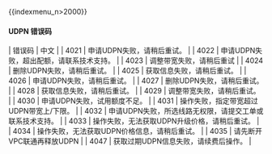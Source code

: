 {{indexmenu_n>2000}}

#### UDPN 错误码

| 错误码 | 中文                                                     |
| 4021   | 申请UDPN失败，请稍后重试。                               |
| 4022   | 申请UDPN失败，超出配额，请联系技术支持。                 |
| 4023   | 调整带宽失败，请稍后重试                                 |
| 4024   | 删除UDPN失败，请稍后重试。                               |
| 4025   | 获取信息失败，请稍后重试。                               |
| 4026   | 申请UDPN失败，请稍后重试。                               |
| 4027   | 删除UDPN失败，请稍后重试。                               |
| 4028   | 获取信息失败，请稍后重试。                               |
| 4029   | 调整带宽失败，请稍后重试。                               |
| 4030   | 申请UDPN失败，试用额度不足。                             |
| 4031   | 操作失败，指定带宽超过UDPN带宽上/下限。                  |
| 4032   | 申请UDPN失败，所选线路无权限，请提交工单或联系技术支持。 |
| 4033   | 操作失败，无法获取UDPN升级价格，请稍后重试。             |
| 4034   | 操作失败，无法获取UDPN价格信息，请稍后重试。             |
| 4035   | 请先断开VPC联通再释放UDPN                                |
| 4047   | 获取过期UDPN信息失败，请续费后操作。                     |

